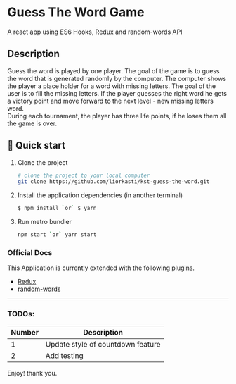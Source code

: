 # Guess The Word Game
A react app using ES6 Hooks, Redux and random-words API

## Description
Guess the word is played by one player. The goal of the game is to guess the word that is generated randomly by the computer. 
The computer shows the player a place holder for a word with missing letters. The goal of the user is to fill the missing letters. If the player guesses the right word he gets a victory point and move forward to the next level - new missing letters word. 	
During each tournament, the player has three life points, if he loses them all the game is over.

## 🚀 Quick start

1.  
    Clone the project
    ```sh
    # clone the project to your local computer
    git clone https://github.com/liorkasti/kst-guess-the-word.git
    ```
1.  
    Install the application dependencies (in another terminal)
    ```sh
    $ npm install `or` $ yarn 
    ```
1.  
    Run metro bundler
    ```sh
    npm start `or` yarn start
    ```

### Official Docs
This Application is currently extended with the following plugins.
* [Redux](https://redux.js.org)
* [random-words](https://yarnpkg.com/package/random-words)
_______________________________________________

### TODOs:

| Number | Description |
| ------ | ------ |
| 1 | Update style of countdown feature
| 2 | Add testing

Enjoy! thank you.